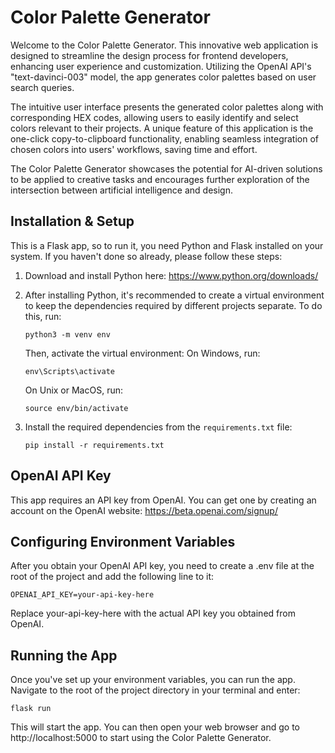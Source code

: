 # Color Palette Generator

Welcome to the Color Palette Generator. This innovative web application is designed to streamline the design process for frontend developers, enhancing user experience and customization. Utilizing the OpenAI API's "text-davinci-003" model, the app generates color palettes based on user search queries.

The intuitive user interface presents the generated color palettes along with corresponding HEX codes, allowing users to easily identify and select colors relevant to their projects. A unique feature of this application is the one-click copy-to-clipboard functionality, enabling seamless integration of chosen colors into users' workflows, saving time and effort.

The Color Palette Generator showcases the potential for AI-driven solutions to be applied to creative tasks and encourages further exploration of the intersection between artificial intelligence and design.

## Installation & Setup

This is a Flask app, so to run it, you need Python and Flask installed on your system. If you haven't done so already, please follow these steps:

1. Download and install Python here: https://www.python.org/downloads/

2. After installing Python, it's recommended to create a virtual environment to keep the dependencies required by different projects separate. To do this, run:
    ```shell
    python3 -m venv env
    ```
    Then, activate the virtual environment:
    On Windows, run:
    ```shell
    env\Scripts\activate
    ```
    On Unix or MacOS, run:
    ```shell
    source env/bin/activate
    ```
3. Install the required dependencies from the `requirements.txt` file:
    ```shell
    pip install -r requirements.txt
    ```
## OpenAI API Key

This app requires an API key from OpenAI. You can get one by creating an account on the OpenAI website: https://beta.openai.com/signup/

## Configuring Environment Variables

After you obtain your OpenAI API key, you need to create a .env file at the root of the project and add the following line to it:

```shell
OPENAI_API_KEY=your-api-key-here
```

Replace your-api-key-here with the actual API key you obtained from OpenAI.

## Running the App

Once you've set up your environment variables, you can run the app. Navigate to the root of the project directory in your terminal and enter:
```shell
flask run
```

This will start the app. You can then open your web browser and go to http://localhost:5000 to start using the Color Palette Generator.
